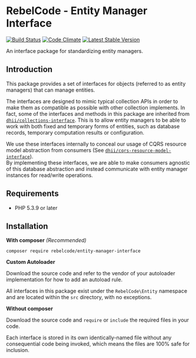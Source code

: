 # RebelCode - Entity Manager Interface

[![Build Status](https://travis-ci.org/RebelCode/entity-manager-interface.svg?branch=develop)](https://travis-ci.org/RebelCode/entity-manager-interface)
[![Code Climate](https://codeclimate.com/github/RebelCode/entity-manager-interface/badges/gpa.svg)](https://codeclimate.com/github/RebelCode/entity-manager-interface)
[![Latest Stable Version](https://poser.pugx.org/rebelcode/entity-manager-interface/version)](https://packagist.org/packages/rebelcode/entity-manager-interface)

An interface package for standardizing entity managers.

## Introduction

This package provides a set of interfaces for objects (referred to as entity managers) that can manage entities.

The interfaces are designed to mimic typical collection APIs in order to make them as compatible as possible with other collection implements.
In fact, some of the interfaces and methods in this package are inherited from [`dhii/collections-interface`]. This is to allow entity managers
to be able to work with both fixed and temporary forms of entities, such as database records, temporary computation results or configuration. 

We use these interfaces internally to conceal our usage of CQRS resource model abstraction from consumers (See [`dhii/cqrs-resource-model-interface`]).  
By implementing these interfaces, we are able to make consumers agnostic of this database abstraction and instead communicate with entity
manager instances for read/write operations.

## Requirements

* PHP 5.3.9 or later

## Installation

**With composer** _(Recommended)_

```
composer require rebelcode/entity-manager-interface
```

**Custom Autoloader**

Download the source code and refer to the vendor of your autoloader implementation for how to add an autoload rule.

All interfaces in this package exist under the `RebelCode\Entity` namespace and are located within the `src` directory, with no exceptions.

**Without composer**

Download the source code and `require` or `include` the required files in your code.

Each interface is stored in its own identically-named file without any consequential code being invoked, which means the files are 100% safe for inclusion.

[`dhii/collections-interface`]: https://github.com/Dhii/collections-interface
[`dhii/cqrs-resource-model-interface`]: https://github.com/Dhii/cqrs-resource-model-interface
